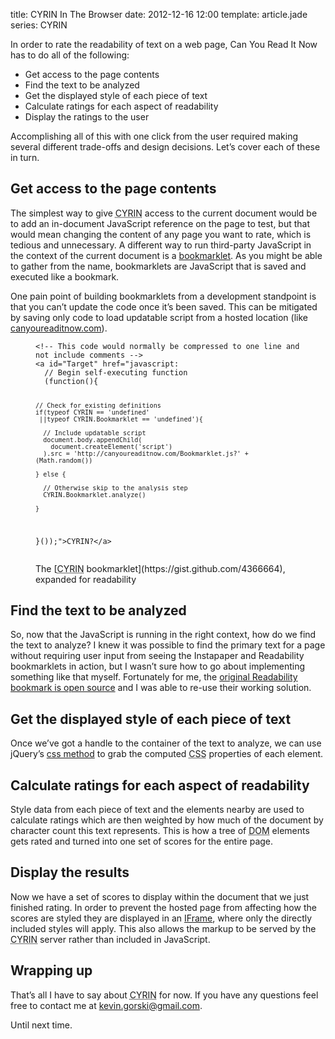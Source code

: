 title: CYRIN In The Browser
date: 2012-12-16 12:00
template: article.jade
series: CYRIN

In order to rate the readability of text on a web page, Can You Read It Now has to do all of the following:

* Get access to the page contents
* Find the text to be analyzed
* Get the displayed style of each piece of text
* Calculate ratings for each aspect of readability
* Display the ratings to the user

Accomplishing all of this with one click from the user required making several different trade-offs and design decisions. Let&rsquo;s cover each of these in turn.

## Get access to the page contents

The simplest way to give <abbr title="Can You Read It Now?">CYRIN</abbr> access to the current document would be to add an in-document JavaScript reference on the page to test, but that would mean changing the content of any page you want to rate, which is tedious and unnecessary. A different way to run third-party JavaScript in the context of the current document is a [bookmarklet][1]. As you might be able to gather from the name, bookmarklets are JavaScript that is saved and executed like a bookmark.

One pain point of building bookmarklets from a development standpoint is that you can&rsquo;t update the code once it&rsquo;s been saved. This can be mitigated by saving only code to load updatable script from a hosted location (like [canyoureaditnow.com][6]).

<figure class="codelisting">
  <script src="https://gist.github.com/4366664.js"></script>
  <noscript><pre><code>&lt;!-- This code would normally be compressed to one line and not include comments --&gt;
&lt;a id="Target" href="javascript:
  // Begin self-executing function
  (function(){
  
    // Check for existing definitions
    if(typeof CYRIN == 'undefined'
     ||typeof CYRIN.Bookmarklet == 'undefined'){
 
      // Include updatable script
      document.body.appendChild(
        document.createElement('script')
      ).src = 'http://canyoureaditnow.com/Bookmarklet.js?' + (Math.random())
 
    } else {
    
      // Otherwise skip to the analysis step
      CYRIN.Bookmarklet.analyze()
      
    }
  }());"&gt;CYRIN?&lt;/a&gt;</code></pre></noscript>
  <figcaption>The [<abbr title="Can You Read It Now?">CYRIN</abbr> bookmarklet](https://gist.github.com/4366664), expanded for readability</figcaption>
</figure>


## Find the text to be analyzed

So, now that the JavaScript is running in the right context, how do we find the text to analyze? I knew it was possible to find the primary text for a page without requiring user input from seeing the Instapaper and Readability bookmarklets in action, but I wasn&rsquo;t sure how to go about implementing something like that myself. Fortunately for me, the [original Readability bookmark is open source][2] and I was able to re-use their working solution.

## Get the displayed style of each piece of text

Once we&rsquo;ve got a handle to the container of the text to analyze, we can use jQuery&rsquo;s [css method][5] to grab the computed <abbr title="Cascading Style Sheets">CSS</abbr> properties of each element. 

## Calculate ratings for each aspect of readability

Style data from each piece of text and the elements nearby are used to calculate ratings which are then weighted by how much of the document by character count this text represents. This is how a tree of <abbr title="Document Object Model">DOM</abbr> elements gets rated and turned into one set of scores for the entire page.

## Display the results

Now we have a set of scores to display within the document that we just finished rating. In order to prevent the hosted page from affecting how the scores are styled they are displayed in an [IFrame][3], where only the directly included styles will apply. This also allows the markup to be served by the <abbr title="Can You Read It Now?">CYRIN</abbr> server rather than included in JavaScript.

## Wrapping up

That&rsquo;s all I have to say about <abbr title="Can You Read It Now?">CYRIN</abbr> for now. If you have any questions feel free to contact me at [kevin.gorski@gmail.com][4].

Until next time.

[1]: http://en.wikipedia.org/wiki/Bookmarklet
[2]: https://code.google.com/p/arc90labs-readability/
[3]: http://en.wikipedia.org/wiki/iframe
[4]: mailto:kevin.gorski@gmail.com
[5]: http://api.jquery.com/css/
[6]: http://canyoureaditnow.com